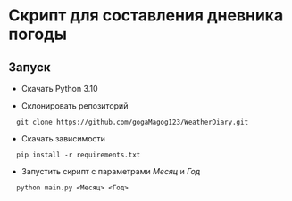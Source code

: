 # Скрипт для составления дневника погоды

## Запуск

  - Скачать Python 3.10

  - Склонировать репозиторий
  ```
    git clone https://github.com/gogaMagog123/WeatherDiary.git
  ```

  - Скачать зависимости
  ```
    pip install -r requirements.txt
  ```

  - Запустить скрипт с параметрами *Месяц* и *Год*
  ```
    python main.py <Месяц> <Год>
  ```
